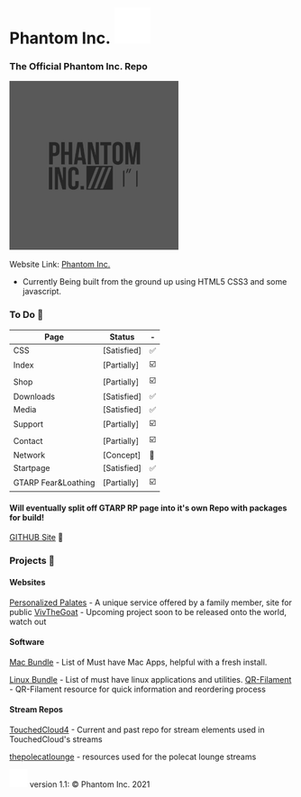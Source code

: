 #  Phantom Inc. <img src="images/phanicon-32x32.svg" />
### The Official Phantom Inc. Repo
<img src="images/phantom_inc.JPG" width="300" height="300" />

 Website Link: [Phantom Inc.](https://www.phantominc.net)
- Currently Being built from the ground up using HTML5 CSS3 and some javascript.

### To Do :memo:
Page | Status | -
-------- | -------- | --------
CSS | [Satisfied] | :white_check_mark:
Index | [Partially] | :ballot_box_with_check:
Shop | [Partially] | :ballot_box_with_check:
Downloads | [Satisfied] | :white_check_mark:
Media | [Satisfied] | :white_check_mark:
Support | [Partially] | :ballot_box_with_check:
Contact | [Partially] | :ballot_box_with_check:
Network | [Concept] | :arrows_counterclockwise:
Startpage | [Satisfied] | :white_check_mark:
GTARP Fear&Loathing | [Partially] | :ballot_box_with_check:

#### Will eventually split off GTARP RP page into it's own Repo with packages for build!

[GITHUB Site](https://jeremysmai.github.io/phantominc) :test_tube:
</br>

### Projects :open_file_folder:

#### Websites
[Personalized Palates](https://www.personalizedpalates.com) - A unique service offered by a family member, site for public
[VivTheGoat](https://github.com/jeremysmai/Vivthegoat) - Upcoming project soon to be released onto the world, watch out

#### Software
[Mac Bundle](https://github.com/jeremysmai/JDsMacBundle) - List of Must have Mac Apps, helpful with a fresh install.

[Linux Bundle](https://github.com/jeremysmai/JDsLinuxBundle) - List of must have linux applications and utilities.
[QR-Filament](https://github.com/jeremysmai/QR-Filament) - QR-Filament resource for quick information and reordering process

#### Stream Repos
[TouchedCloud4](https://github.com/jeremysmai/TouchedCloud4) - Current and past repo for stream elements used in TouchedCloud's streams

[thepolecatlounge](https://github.com/jeremysmai/thepolecatlounge) - resources used for the polecat lounge streams
</br>



<img src="images/phanicon-bw.svg"/> version 1.1: &copy; Phantom Inc. 2021
